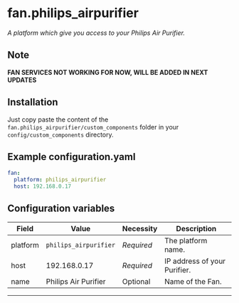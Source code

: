 # fan.philips_airpurifier

_A platform which give you access to your Philips Air Purifier._

## Note

**FAN SERVICES NOT WORKING FOR NOW, WILL BE ADDED IN NEXT UPDATES**

## Installation

Just copy paste the content of the `fan.philips_airpurifier/custom_components` folder in your `config/custom_components` directory.

## Example configuration.yaml

```yaml
fan:
  platform: philips_airpurifier
  host: 192.168.0.17
```

## Configuration variables
  
Field | Value | Necessity | Description
--- | --- | --- | ---
platform | `philips_airpurifier` | *Required* | The platform name.
host | 192.168.0.17 | *Required* | IP address of your Purifier.
name | Philips Air Purifier | Optional | Name of the Fan.

***
